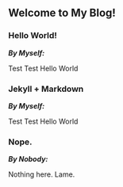 ## Welcome to My Blog!

### Hello World!
***By Myself:***

Test Test Hello World

### Jekyll + Markdown
***By Myself:***

Test Test Hello World

### Nope.
***By Nobody:***

Nothing here. Lame.

